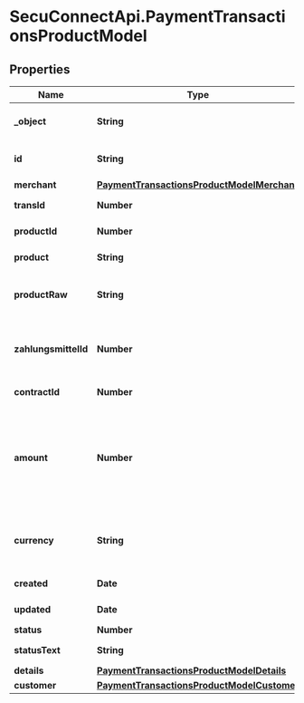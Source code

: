 # SecuConnectApi.PaymentTransactionsProductModel

## Properties
Name | Type | Description | Notes
------------ | ------------- | ------------- | -------------
**_object** | **String** | Object of payment transaction | [optional] 
**id** | **String** | Id of payment transaction | [optional] 
**merchant** | [**PaymentTransactionsProductModelMerchant**](PaymentTransactionsProductModelMerchant.md) |  | [optional] 
**transId** | **Number** | Transaction identifier | [optional] 
**productId** | **Number** | Product identifier | [optional] 
**product** | **String** | Product type | [optional] 
**productRaw** | **String** | the name of the payment product | [optional] 
**zahlungsmittelId** | **Number** | The internal id of the stored payment instrument. | [optional] 
**contractId** | **Number** | Contract identifier | [optional] 
**amount** | **Number** | Total amount of payment in cents (or the smallest cash unit of the relevant currency) | [optional] 
**currency** | **String** | ISO 4217 code of currency, eg EUR for Euro. | [optional] 
**created** | **Date** | Created at date | [optional] 
**updated** | **Date** | Updated at date | [optional] 
**status** | **Number** | WTF?? | [optional] 
**statusText** | **String** | Transaction status | [optional] 
**details** | [**PaymentTransactionsProductModelDetails**](PaymentTransactionsProductModelDetails.md) |  | [optional] 
**customer** | [**PaymentTransactionsProductModelCustomer**](PaymentTransactionsProductModelCustomer.md) |  | [optional] 


